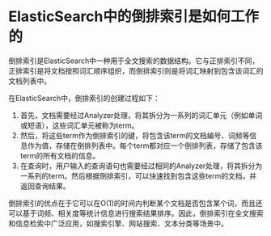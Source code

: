 # ElasticSearch中的倒排索引是如何工作的

倒排索引是ElasticSearch中一种用于全文搜索的数据结构。它与正排索引不同，正排索引是将文档按照词汇顺序组织，而倒排索引则是将词汇映射到包含该词汇的文档列表中。

在ElasticSearch中，倒排索引的创建过程如下：

1. 首先，文档需要经过Analyzer处理，将其拆分为一系列的词汇单元（例如单词或短语），这些词汇单元被称为term。
2. 然后，将这些term作为倒排索引的键，将包含该term的文档编号、词频等信息作为值，存储在倒排列表中。每个term都对应一个倒排列表，存储了包含该term的所有文档的信息。
3. 在查询时，用户输入的查询语句也需要经过相同的Analyzer处理，将其拆分为一系列的term。然后根据倒排索引，可以快速找到包含这些term的文档，并返回查询结果。

倒排索引的优点在于它可以在O(1)的时间内判断某个文档是否包含某个词，而且还可以基于词频、相关度等统计信息进行搜索结果排序。因此，倒排索引在全文搜索和信息检索中广泛应用，如搜索引擎、网站搜索、文本分类等场景中。


